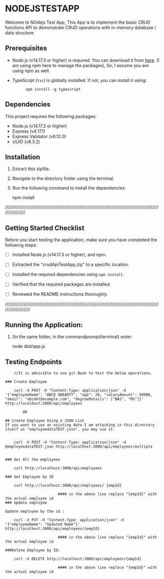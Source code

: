 # NODEJSTESTAPP

Welcome to NOdejs Test App, This App is to implement the basic CRUD functions API to demonstrate CRUD operations with in-memory database / data structure.

## Prerequisites

- Node.js (v14.17.3 or higher) is required. You can download it from [here](https://nodejs.org/).
    (I am using npm here to manage the packages), So, I assume you are using npm as well.
- TypeScript (`tsc`) is globally installed. If not, you can install it using:

            npm install -g typescript
## Dependencies

This project requires the following packages:

- Node.js (v14.17.3 or higher)
- Express (v4.17.1)
- Express Validator (v6.12.0)
- UUID (v8.3.2)

## Installation

1. Extract this zipfile.
2. Navigate to the directory folder using the terminal.
3. Run the following command to install the dependencies:

   npm install

////////////////////////////////////////////////////////////////////////////////////////////////////////////////  
## Getting Started Checklist

Before you start testing the application, make sure you have completed the following steps:

- [ ] Installed Node.js (v14.17.3 or higher), and npm.
- [ ] Extracted the "crudApiTestApp.zip" to a specific location.
- [ ] Installed the required dependencies using `npm install`.
- [ ] Verified that the required packages are installed.
- [ ] Reviewed the README instructions thoroughly.


///////////////////////////////////////////////////////////////////////////////////////////////////////////////////

## Running the Application:

1. (In the same folder, in the commandprompt/terminal) enter:

    node dist/app.js


## Testing Endpoints 
        //It is advisible to use git Bash to test the below operations.

    ### Create Employee
            
        curl -X POST -H "Content-Type: application/json" -d '{"employeeName": "ABCD QWEARTY", "age": 28, "salaryAmount": 50000, "email": "abcdet@example.com", "degreeDetails": ["BAS", "MS"]}' http://localhost:3000/api/employees

            OR
        
    ## Create Employee Using a JSON List
    If you want to use an existing data I am attaching in this directory itself as "employeedataTEST.json", you may use it.


        curl -X POST -H "Content-Type: application/json" -d @employeedataTEST.json http://localhost:3000/api/employees/multiple


    ### Get All the employees

        curl http://localhost:3000/api/employees

    ### Get Employee by ID
    
        curl http://localhost:3000/api/employees/ {empId}

                            #### in the above line replace "{empId}" with the actual employee id
    ### Update employee

    Update employee by the id :

        curl -X PUT -H "Content-Type: application/json" -d '{"employeeName": "Updated Name"}' http://localhost:3000/api/employees/{empId}

                            #### in the above line replace "{empId}" with the actual employee id

    ###Delete Employee by ID:
        
        curl -X DELETE http://localhost:3000/api/employees/{empId}

                            #### in the above line replace "{empId}" with the actual employee id